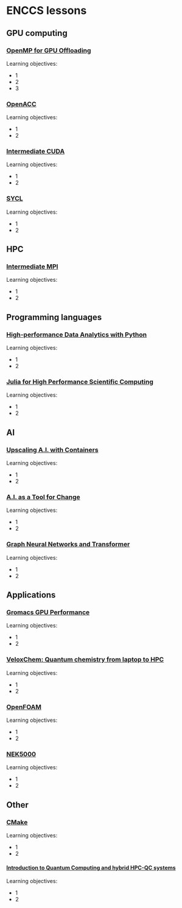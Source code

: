 # ENCCS lessons

## GPU computing

### [OpenMP for GPU Offloading](https://enccs.github.io/openmp-gpu/miniapp/)

Learning objectives:
- 1
- 2
- 3

### [OpenACC](https://enccs.github.io/OpenACC/)

Learning objectives:
- 1
- 2

### [Intermediate CUDA](https://enccs.github.io/CUDA/)

Learning objectives:
- 1
- 2

### [SYCL](https://enccs.github.io/sycl-workshop/)

Learning objectives:
- 1
- 2

## HPC

### [Intermediate MPI](https://enccs.github.io/intermediate-mpi/)

Learning objectives:
- 1
- 2

## Programming languages

### [High-performance Data Analytics with Python](https://enccs.github.io/HPDA-Python/)

Learning objectives:
- 1
- 2


### [Julia for High Performance Scientific Computing](https://enccs.github.io/Julia-for-HPC/)

Learning objectives:
- 1
- 2

## AI

### [Upscaling A.I. with Containers](https://enccs.github.io/upscalingAI/)

Learning objectives:
- 1
- 2

### [A.I. as a Tool for Change](https://www.youtube.com/watch?v=_FMnopQNF3M)

Learning objectives:
- 1
- 2
 

### [Graph Neural Networks and Transformer](https://enccs.github.io/gnn_transformers/)

Learning objectives:
- 1
- 2



## Applications

### [Gromacs GPU Performance](https://enccs.github.io/gromacs-gpu-performance/)

Learning objectives:
- 1
- 2

### [VeloxChem: Quantum chemistry from laptop to HPC](https://enccs.github.io/veloxchem-workshop/)

Learning objectives:
- 1
- 2

 
### [OpenFOAM](https://enccs.github.io/OpenFOAM/)

Learning objectives:
- 1
- 2

### [NEK5000](https://enccs.se/nek-5000-training-material)

Learning objectives:
- 1
- 2


## Other

### [CMake](https://enccs.github.io/cmake-workshop/)

Learning objectives:
- 1
- 2

#### [Introduction to Quantum Computing and hybrid HPC-QC systems](https://enccs.github.io/NordIQuEst-workshop/)

Learning objectives:
- 1
- 2
